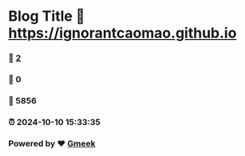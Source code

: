 # Blog Title :link: https://ignorantcaomao.github.io 
### :page_facing_up: [2](https://ignorantcaomao.github.io/tag.html) 
### :speech_balloon: 0 
### :hibiscus: 5856 
### :alarm_clock: 2024-10-10 15:33:35 
### Powered by :heart: [Gmeek](https://github.com/Meekdai/Gmeek)
